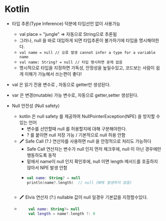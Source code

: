 # Kotlin


* 타입 추론(Type Inference) 덕분에 타입선언 없이 사용가능
  * val place = "jungle" => 자동으로 String으로 추론됨
  * 그러나, null 을 바로 대입하게 되면 타입추론이 불가하기에 타입을 명시해야한다. 
  * ``val name = null // 오류 발생 cannot infer a type for a variable name``
  * ``val name: String? = null // 타입 명시하면 문제 없음 ``
  * 명시적으로 타입을 지정하면 가독성, 안정성을 높일수있고, 코드보는 사람이 쉽게 이해가 가능해서 쓰는편이 좋다!
  
  
* val 은 읽기 전용 변수로 , 자동으로 getter만 생성된다.
* var 은 변경(mutable) 가능 변수로, 자동으로 getter,setter 생성된다. 

* Null 안전성 (Null safety)
  * kotlin 은 null safety 를 제공하여 NullPointerException(NPE) 을 방지할 수 있는 언어
    * 변수를 선언할때 null 를 허용할지에 대해 구분해야한다. 
    * ? 를 붙이면 null 저장 가능 / 기본적으로 null 허용 안함
  * 🖍️ Safe Call (?.) 연산자를 사용하면 null 을 안정적으로 처리도 가능하다
    * Safe Call 연산자는 변수가 null 인지 먼저 체크후에, null 이 아닌 경우에만 행동하도록 동작
    * 밑에서 name이 null 인지 확인후에, null 이면 length 메서드를 호출하지 않아서 NPE 발생 안함
    * ````kotlin
      val name: String? = null
      println(name?.length)  // null (NPE 발생하지 않음)



  * 🖍️ Elvis 연산자 (?:) nullable 값이 null 일경우 기본값을 지정할수있다. 
  * ````kotlin
        val name: String?= null 
        val length = name?.length ?: 0
